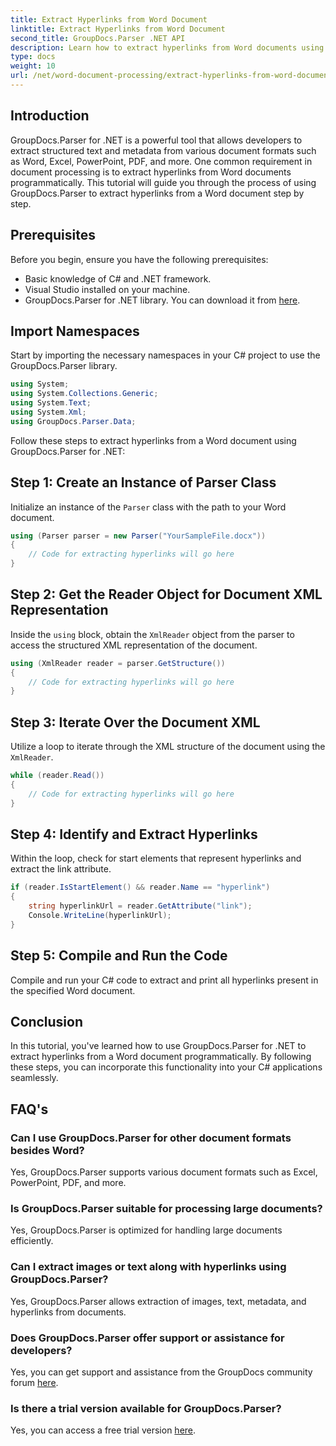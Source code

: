 ```yaml
---
title: Extract Hyperlinks from Word Document
linktitle: Extract Hyperlinks from Word Document
second_title: GroupDocs.Parser .NET API
description: Learn how to extract hyperlinks from Word documents using GroupDocs.Parser for .NET. Step-by-step guide with code examples.
type: docs
weight: 10
url: /net/word-document-processing/extract-hyperlinks-from-word-document/
---
```

## Introduction
GroupDocs.Parser for .NET is a powerful tool that allows developers to extract structured text and metadata from various document formats such as Word, Excel, PowerPoint, PDF, and more. One common requirement in document processing is to extract hyperlinks from Word documents programmatically. This tutorial will guide you through the process of using GroupDocs.Parser to extract hyperlinks from a Word document step by step.
## Prerequisites
Before you begin, ensure you have the following prerequisites:
- Basic knowledge of C# and .NET framework.
- Visual Studio installed on your machine.
- GroupDocs.Parser for .NET library. You can download it from [here](https://releases.groupdocs.com/parser/net/).
## Import Namespaces
Start by importing the necessary namespaces in your C# project to use the GroupDocs.Parser library.
```csharp
using System;
using System.Collections.Generic;
using System.Text;
using System.Xml;
using GroupDocs.Parser.Data;
```
Follow these steps to extract hyperlinks from a Word document using GroupDocs.Parser for .NET:
## Step 1: Create an Instance of Parser Class
Initialize an instance of the `Parser` class with the path to your Word document.
```csharp
using (Parser parser = new Parser("YourSampleFile.docx"))
{
    // Code for extracting hyperlinks will go here
}
```
## Step 2: Get the Reader Object for Document XML Representation
Inside the `using` block, obtain the `XmlReader` object from the parser to access the structured XML representation of the document.
```csharp
using (XmlReader reader = parser.GetStructure())
{
    // Code for extracting hyperlinks will go here
}
```
## Step 3: Iterate Over the Document XML
Utilize a loop to iterate through the XML structure of the document using the `XmlReader`.
```csharp
while (reader.Read())
{
    // Code for extracting hyperlinks will go here
}
```
## Step 4: Identify and Extract Hyperlinks
Within the loop, check for start elements that represent hyperlinks and extract the link attribute.
```csharp
if (reader.IsStartElement() && reader.Name == "hyperlink")
{
    string hyperlinkUrl = reader.GetAttribute("link");
    Console.WriteLine(hyperlinkUrl);
}
```
## Step 5: Compile and Run the Code
Compile and run your C# code to extract and print all hyperlinks present in the specified Word document.
## Conclusion
In this tutorial, you've learned how to use GroupDocs.Parser for .NET to extract hyperlinks from a Word document programmatically. By following these steps, you can incorporate this functionality into your C# applications seamlessly.

## FAQ's
### Can I use GroupDocs.Parser for other document formats besides Word?
Yes, GroupDocs.Parser supports various document formats such as Excel, PowerPoint, PDF, and more.
### Is GroupDocs.Parser suitable for processing large documents?
Yes, GroupDocs.Parser is optimized for handling large documents efficiently.
### Can I extract images or text along with hyperlinks using GroupDocs.Parser?
Yes, GroupDocs.Parser allows extraction of images, text, metadata, and hyperlinks from documents.
### Does GroupDocs.Parser offer support or assistance for developers?
Yes, you can get support and assistance from the GroupDocs community forum [here](https://forum.groupdocs.com/c/parser/17).
### Is there a trial version available for GroupDocs.Parser?
Yes, you can access a free trial version [here](https://releases.groupdocs.com/).
